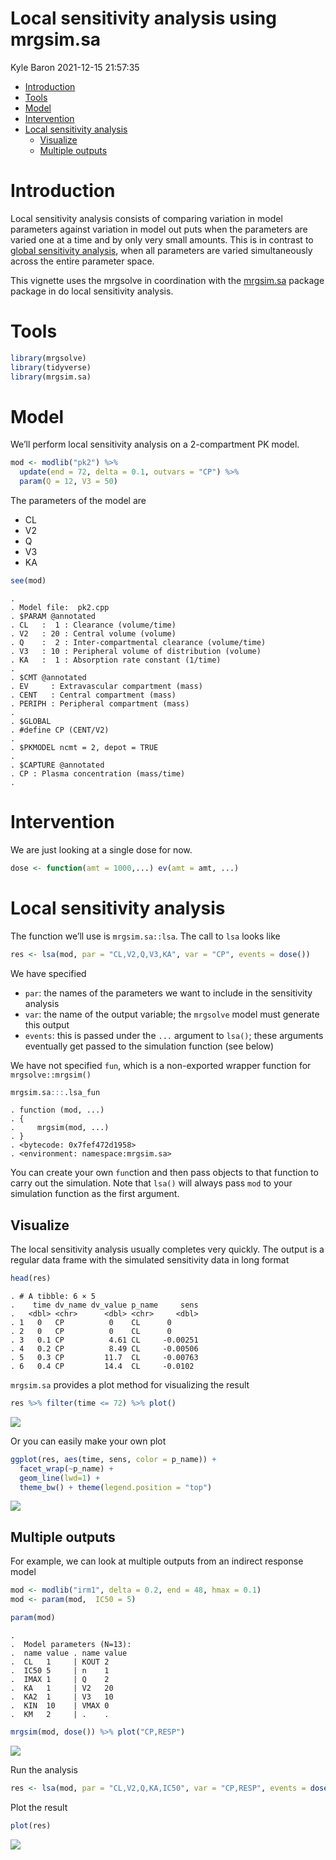 Local sensitivity analysis using mrgsim.sa
================
Kyle Baron
2021-12-15 21:57:35

-   [Introduction](#introduction)
-   [Tools](#tools)
-   [Model](#model)
-   [Intervention](#intervention)
-   [Local sensitivity analysis](#local-sensitivity-analysis)
    -   [Visualize](#visualize)
    -   [Multiple outputs](#multiple-outputs)

# Introduction

Local sensitivity analysis consists of comparing variation in model
parameters against variation in model out puts when the parameters are
varied one at a time and by only very small amounts. This is in contrast
to [global sensitivity analysis](global-sensobol.md), when all
parameters are varied simultaneously across the entire parameter space.

This vignette uses the mrgsolve in coordination with the
[mrgsim.sa](https://cran.r-project.org/package=mrgsim.sa) package
package in do local sensitivity analysis.

# Tools

``` r
library(mrgsolve)
library(tidyverse)
library(mrgsim.sa)
```

# Model

We’ll perform local sensitivity analysis on a 2-compartment PK model.

``` r
mod <- modlib("pk2") %>%
  update(end = 72, delta = 0.1, outvars = "CP") %>% 
  param(Q = 12, V3 = 50)
```

The parameters of the model are

-   CL
-   V2
-   Q
-   V3
-   KA

``` r
see(mod)
```

    . 
    . Model file:  pk2.cpp 
    . $PARAM @annotated
    . CL   :  1 : Clearance (volume/time)
    . V2   : 20 : Central volume (volume)
    . Q    :  2 : Inter-compartmental clearance (volume/time)
    . V3   : 10 : Peripheral volume of distribution (volume)
    . KA   :  1 : Absorption rate constant (1/time)
    . 
    . $CMT @annotated
    . EV     : Extravascular compartment (mass)
    . CENT   : Central compartment (mass)
    . PERIPH : Peripheral compartment (mass) 
    . 
    . $GLOBAL
    . #define CP (CENT/V2)
    . 
    . $PKMODEL ncmt = 2, depot = TRUE
    . 
    . $CAPTURE @annotated
    . CP : Plasma concentration (mass/time)
    . 

# Intervention

We are just looking at a single dose for now.

``` r
dose <- function(amt = 1000,...) ev(amt = amt, ...)
```

# Local sensitivity analysis

The function we’ll use is `mrgsim.sa::lsa`. The call to `lsa` looks like

``` r
res <- lsa(mod, par = "CL,V2,Q,V3,KA", var = "CP", events = dose())
```

We have specified

-   `par`: the names of the parameters we want to include in the
    sensitivity analysis
-   `var`: the name of the output variable; the `mrgsolve` model must
    generate this output
-   `events`: this is passed under the `...` argument to `lsa()`; these
    arguments eventually get passed to the simulation function (see
    below)

We have not specified `fun`, which is a non-exported wrapper function
for `mrgsolve::mrgsim()`

``` r
mrgsim.sa:::.lsa_fun
```

    . function (mod, ...) 
    . {
    .     mrgsim(mod, ...)
    . }
    . <bytecode: 0x7fef472d1958>
    . <environment: namespace:mrgsim.sa>

You can create your own `fun`ction and then pass objects to that
function to carry out the simulation. Note that `lsa()` will always pass
`mod` to your simulation function as the first argument.

## Visualize

The local sensitivity analysis usually completes very quickly. The
output is a regular data frame with the simulated sensitivity data in
long format

``` r
head(res)
```

    . # A tibble: 6 × 5
    .    time dv_name dv_value p_name     sens
    .   <dbl> <chr>      <dbl> <chr>     <dbl>
    . 1   0   CP          0    CL      0      
    . 2   0   CP          0    CL      0      
    . 3   0.1 CP          4.61 CL     -0.00251
    . 4   0.2 CP          8.49 CL     -0.00506
    . 5   0.3 CP         11.7  CL     -0.00763
    . 6   0.4 CP         14.4  CL     -0.0102

`mrgsim.sa` provides a plot method for visualizing the result

``` r
res %>% filter(time <= 72) %>% plot()
```

![](img/local-saunnamed-chunk-8-1.png)<!-- -->

Or you can easily make your own plot

``` r
ggplot(res, aes(time, sens, color = p_name)) + 
  facet_wrap(~p_name) + 
  geom_line(lwd=1) + 
  theme_bw() + theme(legend.position = "top")
```

![](img/local-saunnamed-chunk-9-1.png)<!-- -->

## Multiple outputs

For example, we can look at multiple outputs from an indirect response
model

``` r
mod <- modlib("irm1", delta = 0.2, end = 48, hmax = 0.1) 
mod <- param(mod,  IC50 = 5)
```

``` r
param(mod)
```

    . 
    .  Model parameters (N=13):
    .  name value . name value
    .  CL   1     | KOUT 2    
    .  IC50 5     | n    1    
    .  IMAX 1     | Q    2    
    .  KA   1     | V2   20   
    .  KA2  1     | V3   10   
    .  KIN  10    | VMAX 0    
    .  KM   2     | .    .

``` r
mrgsim(mod, dose()) %>% plot("CP,RESP")
```

![](img/local-saunnamed-chunk-11-1.png)<!-- -->

Run the analysis

``` r
res <- lsa(mod, par = "CL,V2,Q,KA,IC50", var = "CP,RESP", events = dose())
```

Plot the result

``` r
plot(res)
```

![](img/local-saunnamed-chunk-13-1.png)<!-- -->
